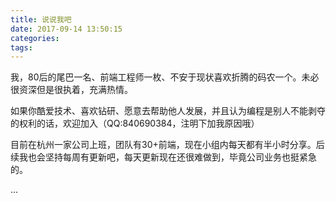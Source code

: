 ```yaml
---
title: 说说我吧
date: 2017-09-14 13:50:15
categories:
tags:
---
```


我，80后的尾巴一名、前端工程师一枚、不安于现状喜欢折腾的码农一个。未必很资深但是很执着，充满热情。

如果你酷爱技术、喜欢钻研、愿意去帮助他人发展，并且认为编程是别人不能剥夺的权利的话，欢迎加入（QQ:840690384，注明下加我原因哦）

目前在杭州一家公司上班，团队有30+前端，现在小组内每天都有半小时分享。后续我也会坚持每周有更新吧，每天更新现在还很难做到，毕竟公司业务也挺紧急的。

...
